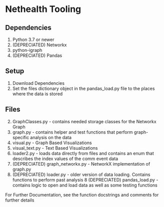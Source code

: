 # Nethealth Tooling

## Dependencies
1. Python 3.7 or newer
2. (DEPRECIATED) Networkx
3. python-igraph
3. (DEPRECIATED) Pandas

## Setup
1. Download Dependencies
2. Set the files dictionary object in the pandas_load.py file to the places where the data is stored

## Files
2. GraphClasses.py - contains needed storage classes for the Networkx Graph
3. graph.py - contains helper and test functions that perform graph-specific analysis on the data
4. visual.py - Graph Based Visualizations
5. visual_text.py - Text Based Visualizations
6. loader2.py - loads data directly from files and contains an enum that describes the index values of the comm event data
6. (DEPRECIATED) graph_networkx.py - NetworkX implementation of graph.py
7. (DEPRECIATED) loader.py - older version of data loading. Contains functions to perform past analysis
8  (DEPRECIATED) pandas_load.py - contains logic to open and load data as well as some testing functions

For Further Documentation, see the function docstrings and comments for further details
